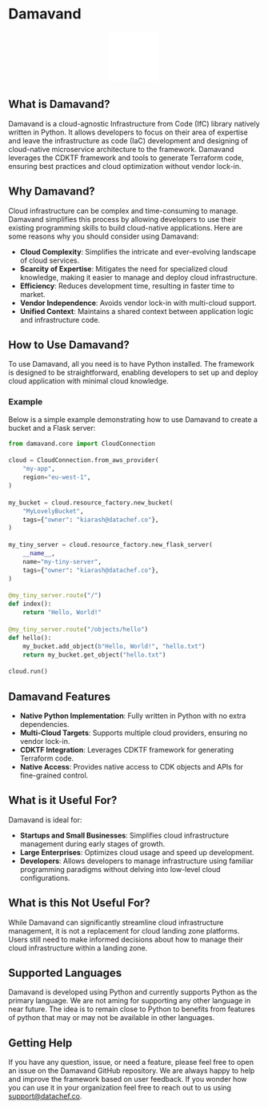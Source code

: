 # Damavand

<p align="center">
  <img src="docs/assets/damavand-logo-inverted.png" width="100" height="100""/>
</p>

## What is Damavand?

Damavand is a cloud-agnostic Infrastructure from Code (IfC) library natively written in Python. It allows developers to focus on their area of expertise and leave the infrastructure as code (IaC) development and designing of cloud-native microservice architecture to the framework. Damavand leverages the CDKTF framework and tools to generate Terraform code, ensuring best practices and cloud optimization without vendor lock-in.

## Why Damavand?

Cloud infrastructure can be complex and time-consuming to manage. Damavand simplifies this process by allowing developers to use their existing programming skills to build cloud-native applications. Here are some reasons why you should consider using Damavand:

- **Cloud Complexity**: Simplifies the intricate and ever-evolving landscape of cloud services.
- **Scarcity of Expertise**: Mitigates the need for specialized cloud knowledge, making it easier to manage and deploy cloud infrastructure.
- **Efficiency**: Reduces development time, resulting in faster time to market.
- **Vendor Independence**: Avoids vendor lock-in with multi-cloud support.
- **Unified Context**: Maintains a shared context between application logic and infrastructure code.


## How to Use Damavand?

To use Damavand, all you need is to have Python installed. The framework is designed to be straightforward, enabling developers to set up and deploy cloud application with minimal cloud knowledge.

### Example

Below is a simple example demonstrating how to use Damavand to create a bucket and a Flask server:

```python
from damavand.core import CloudConnection

cloud = CloudConnection.from_aws_provider(
    "my-app",
    region="eu-west-1",
)

my_bucket = cloud.resource_factory.new_bucket(
    "MyLovelyBucket",
    tags={"owner": "kiarash@datachef.co"},
)

my_tiny_server = cloud.resource_factory.new_flask_server(
    __name__,
    name="my-tiny-server",
    tags={"owner": "kiarash@datachef.co"},
)

@my_tiny_server.route("/")
def index():
    return "Hello, World!"

@my_tiny_server.route("/objects/hello")
def hello():
    my_bucket.add_object(b"Hello, World!", "hello.txt")
    return my_bucket.get_object("hello.txt")

cloud.run()
```

## Damavand Features

- **Native Python Implementation**: Fully written in Python with no extra dependencies.
- **Multi-Cloud Targets**: Supports multiple cloud providers, ensuring no vendor lock-in.
- **CDKTF Integration**: Leverages CDKTF framework for generating Terraform code.
- **Native Access**: Provides native access to CDK objects and APIs for fine-grained control.

## What is it Useful For?
Damavand is ideal for:

- **Startups and Small Businesses**: Simplifies cloud infrastructure management during early stages of growth.
- **Large Enterprises**: Optimizes cloud usage and speed up development.
- **Developers**: Allows developers to manage infrastructure using familiar programming paradigms without delving into low-level cloud configurations.

## What is this Not Useful For?

While Damavand can significantly streamline cloud infrastructure management, it is not a replacement for cloud landing zone platforms. Users still need to make informed decisions about how to manage their cloud infrastructure within a landing zone.

## Supported Languages

Damavand is developed using Python and currently supports Python as the primary language. We are not aming for supporting any other language in near future. The idea is to remain close to Python to benefits from features of python that may or may not be available in other languages.

## Getting Help

If you have any question, issue, or need a feature, please feel free to open an issue on the Damavand GitHub repository. We are always happy to help and improve the framework based on user feedback. If you wonder how you can use it in your organization feel free to reach out to us using [support@datachef.co](mailto:support@datachef.co).

